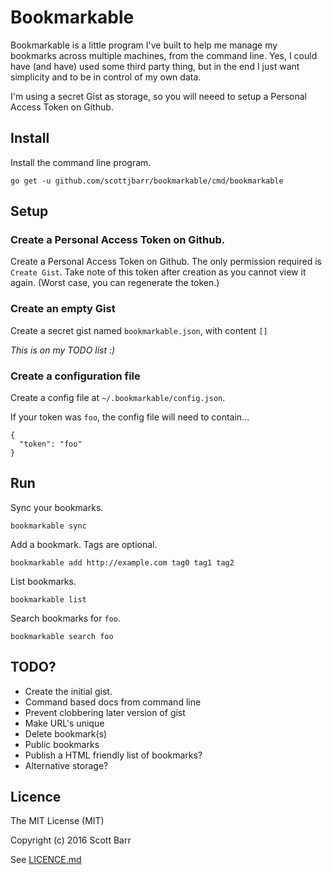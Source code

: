 # Bookmarkable

Bookmarkable is a little program I've built to help me manage my
bookmarks across multiple machines, from the command line. Yes, I
could have (and have) used some third party thing, but in the end I
just want simplicity and to be in control of my own data.

I'm using a secret Gist as storage, so you will neeed to setup a Personal Access Token on Github.

## Install

Install the command line program.

```
go get -u github.com/scottjbarr/bookmarkable/cmd/bookmarkable
```

## Setup

### Create a Personal Access Token on Github.

Create a Personal Access Token on Github. The only permission required
is `Create Gist`. Take note of this token after creation as you cannot
view it again. (Worst case, you can regenerate the token.)

### Create an empty Gist

Create a secret gist named `bookmarkable.json`, with content `[]`

*This is on my TODO list :)*

### Create a configuration file

Create a config file at `~/.bookmarkable/config.json`.

If your token was `foo`, the config file will need to contain...

```
{
  "token": "foo"
}
```

## Run

Sync your bookmarks.

```
bookmarkable sync
```

Add a bookmark. Tags are optional.

```
bookmarkable add http://example.com tag0 tag1 tag2
```

List bookmarks.

```
bookmarkable list
```

Search bookmarks for `foo`.

```
bookmarkable search foo
```

## TODO?

- Create the initial gist.
- Command based docs from command line
- Prevent clobbering later version of gist
- Make URL's unique
- Delete bookmark(s)
- Public bookmarks
- Publish a HTML friendly list of bookmarks?
- Alternative storage?

## Licence

The MIT License (MIT)

Copyright (c) 2016 Scott Barr

See [LICENCE.md](LICENCE.md)
